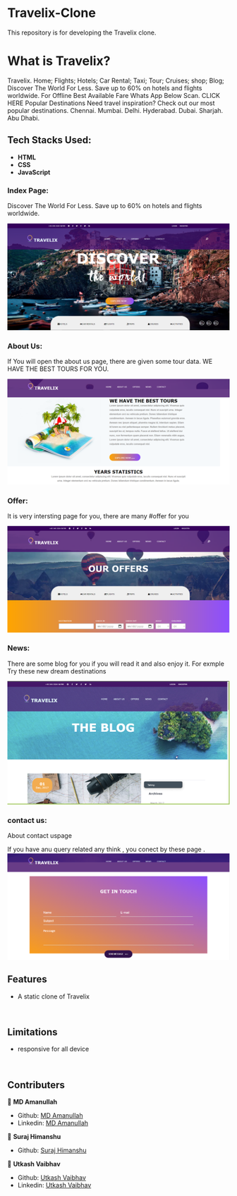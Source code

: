 # Travelix-Clone
This repository is for developing the Travelix clone.





# What is Travelix?

Travelix. Home; Flights; Hotels; Car Rental; Taxi; Tour; Cruises; shop; Blog; Discover The World For Less. Save up to 60% on hotels and flights worldwide. For Offline Best Available Fare Whats App Below Scan. CLICK HERE Popular Destinations Need travel inspiration? Check out our most popular destinations. Chennai. Mumbai. Delhi. Hyderabad. Dubai. Sharjah. Abu Dhabi.


## Tech Stacks Used:
 
- **HTML**
- **CSS**
- **JavaScript**


### **Index Page:**

Discover The World For Less. Save up to 60% on hotels and flights worldwide. 

<img src="images/index.PNG">


### **About Us:**

If You will open the about us page, there are given some tour data. WE HAVE THE BEST TOURS FOR YOU.

<img src="images/Abouts-us.PNG">


### **Offer:**

It is very intersting page for you, there are many #offer for you

<img src="images/offers.PNG">


### **News:**

There are some blog for you if you will read it and also enjoy it.
For exmple Try these new dream destinations

<img src="https://github.com/Amanullah21/Travelix-Clone/blob/main/images/news.PNG">


### **contact us:**

About contact uspage

If you have anu query related any think , you conect by these page .
<img src="images/contact.PNG">
## Features

* A static clone of Travelix
<br>

## Limitations

* responsive for all device

<br>


## Contributers

 👤 **MD Amanullah**

- Github: [MD Amanullah](https://github.com/Amanullah21)
- Linkedin: [MD Amanullah
](https://www.linkedin.com/mwlite/in/md-amanullah-0239691798)


👤 **Suraj Himanshu**

- Github: [Suraj Himanshu](https://github.com/surajhimanshu)

👤 **Utkash Vaibhav**

- Github: [Utkash Vaibhav](https://github.com/UtkarshVaibhav)
- Linkedin: [Utkash Vaibhav](https://www.linkedin.com/in/utkarshvaibhav233)
